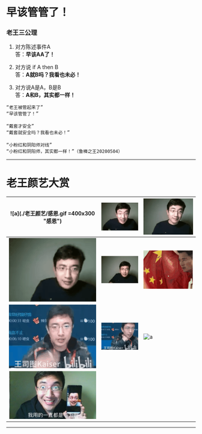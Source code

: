 # 早该管管了！


### 老王三公理
1. 对方陈述事件A   
答：**早该AA了！** 

2. 对方说 if A then B  
答：**A就B吗？我看也未必！** 

3. 对方说A是A，B是B  
答：**A和B，其实都一样！** 

```
“老王被管起来了”  
“早该管管了！”

“戴套才安全”  
“戴套就安全吗？我看也未必！”

“小粉红和阴阳师对线”  
“小粉红和阴阳师，其实都一样！”（鲁棒之王20200504）
```

----------------------------------
<!---
### 不知道xiao

```
以前说“难得糊涂”，但糊涂给人感觉是博弈中选择了劣势策略，至少有一个博弈的过程，这就容易破坏安定团结大好局面。

还是大咕咕咕鸡的“假装不知道”比较好，假装不知道，也就没有博弈了，岁月静好就一定要实现。 （鲁棒之王20200526）
```

----------------------------------
--->

# 老王颜艺大赏

| ![a](./老王颜艺/感恩.gif =400x300 "感恩") | ![a](./老王颜艺/握拳.gif "握拳")  | ![a](./老王颜艺/摇头.gif "摇头")  |
|----|---|---|
|  ![a](./老王颜艺/这就是.gif "这就是")  | ![a](./老王颜艺/敬礼.gif "salute")  | ![a](./老王颜艺/吴京敬礼.gif "吴京salute")  |
|  ![a](./老王颜艺/打拳1.gif "打拳1.gif")  | ![a](./老王颜艺/打拳2.gif "打拳2.gif")  |  ![a](./老王颜艺/打拳3.gif "打拳3.gif") |
|  ![a](./老王颜艺/我一直用的都是华为啊.jpg "我一直用的都是华为啊.jpg")  |   |   |

----------------------------------
